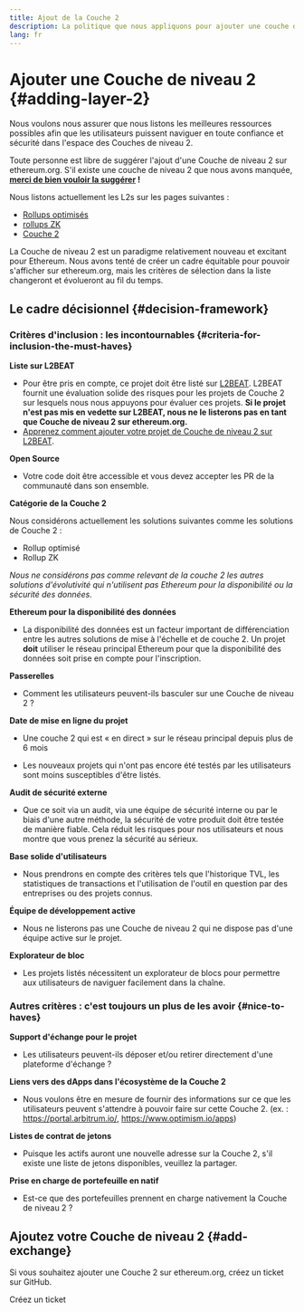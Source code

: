 ```yaml
---
title: Ajout de la Couche 2
description: La politique que nous appliquons pour ajouter une couche de niveau 2 sur ethereum.org
lang: fr
---
```


# Ajouter une Couche de niveau 2 {#adding-layer-2}

Nous voulons nous assurer que nous listons les meilleures ressources possibles afin que les utilisateurs puissent naviguer en toute confiance et sécurité dans l'espace des Couches de niveau 2.

Toute personne est libre de suggérer l'ajout d'une Couche de niveau 2 sur ethereum.org. S'il existe une couche de niveau 2 que nous avons manquée, **[merci de bien vouloir la suggérer](https://github.com/ethereum/ethereum-org-website/issues/new?assignees=&labels=feature+%3Asparkles%3A%2Ccontent+%3Afountain_pen%3A&template=suggest_layer2.yaml) !**

Nous listons actuellement les L2s sur les pages suivantes :

- [Rollups optimisés](/developers/docs/scaling/optimistic-rollups/)
- [rollups ZK](/developers/docs/scaling/zk-rollups/)
- [Couche 2](/layer-2/)

La Couche de niveau 2 est un paradigme relativement nouveau et excitant pour Ethereum. Nous avons tenté de créer un cadre équitable pour pouvoir s'afficher sur ethereum.org, mais les critères de sélection dans la liste changeront et évolueront au fil du temps.

## Le cadre décisionnel {#decision-framework}

### Critères d'inclusion : les incontournables {#criteria-for-inclusion-the-must-haves}

**Liste sur L2BEAT**

- Pour être pris en compte, ce projet doit être listé sur [L2BEAT](https://l2beat.com). L2BEAT fournit une évaluation solide des risques pour les projets de Couche 2 sur lesquels nous nous appuyons pour évaluer ces projets. **Si le projet n'est pas mis en vedette sur L2BEAT, nous ne le listerons pas en tant que Couche de niveau 2 sur ethereum.org.**
- [Apprenez comment ajouter votre projet de Couche de niveau 2 sur L2BEAT](https://github.com/l2beat/l2beat/blob/master/CONTRIBUTING.md).

**Open Source**

- Votre code doit être accessible et vous devez accepter les PR de la communauté dans son ensemble.

**Catégorie de la Couche 2**

Nous considérons actuellement les solutions suivantes comme les solutions de Couche 2 :

- Rollup optimisé
- Rollup ZK

_Nous ne considérons pas comme relevant de la couche 2 les autres solutions d'évolutivité qui n'utilisent pas Ethereum pour la disponibilité ou la sécurité des données._

**Ethereum pour la disponibilité des données**

- La disponibilité des données est un facteur important de différenciation entre les autres solutions de mise à l'échelle et de couche 2. Un projet **doit** utiliser le réseau principal Ethereum pour que la disponibilité des données soit prise en compte pour l'inscription.

**Passerelles**

- Comment les utilisateurs peuvent-ils basculer sur une Couche de niveau 2 ?

**Date de mise en ligne du projet**

- Une couche 2 qui est « en direct » sur le réseau principal depuis plus de 6 mois

- Les nouveaux projets qui n'ont pas encore été testés par les utilisateurs sont moins susceptibles d'être listés.

**Audit de sécurité externe**

- Que ce soit via un audit, via une équipe de sécurité interne ou par le biais d'une autre méthode, la sécurité de votre produit doit être testée de manière fiable. Cela réduit les risques pour nos utilisateurs et nous montre que vous prenez la sécurité au sérieux.

**Base solide d'utilisateurs**

- Nous prendrons en compte des critères tels que l'historique TVL, les statistiques de transactions et l'utilisation de l'outil en question par des entreprises ou des projets connus.

**Équipe de développement active**

- Nous ne listerons pas une Couche de niveau 2 qui ne dispose pas d'une équipe active sur le projet.

**Explorateur de bloc**

- Les projets listés nécessitent un explorateur de blocs pour permettre aux utilisateurs de naviguer facilement dans la chaîne.

### Autres critères : c'est toujours un plus de les avoir {#nice-to-haves}

**Support d'échange pour le projet**

- Les utilisateurs peuvent-ils déposer et/ou retirer directement d'une plateforme d'échange ?

**Liens vers des dApps dans l'écosystème de la Couche 2**

- Nous voulons être en mesure de fournir des informations sur ce que les utilisateurs peuvent s'attendre à pouvoir faire sur cette Couche 2. (ex. : https://portal.arbitrum.io/, https://www.optimism.io/apps)

**Listes de contrat de jetons**

- Puisque les actifs auront une nouvelle adresse sur la Couche 2, s'il existe une liste de jetons disponibles, veuillez la partager.

**Prise en charge de portefeuille en natif**

- Est-ce que des portefeuilles prennent en charge nativement la Couche de niveau 2 ?

## Ajoutez votre Couche de niveau 2 {#add-exchange}

Si vous souhaitez ajouter une Couche 2 sur ethereum.org, créez un ticket sur GitHub.

<ButtonLink href="https://github.com/ethereum/ethereum-org-website/issues/new?assignees=&labels=feature+%3Asparkles%3A%2Ccontent+%3Afountain_pen%3A&template=suggest_layer2.yaml">
  Créez un ticket
</ButtonLink>
